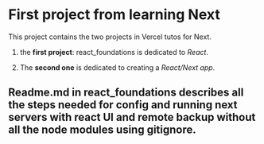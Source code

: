 # First project from learning Next

This project contains the two projects in Vercel tutos for Next.

1. the **first project**: react_foundations is dedicated to *React*.

2. The **second one** is dedicated to creating a *React/Next app*.

## Readme.md in react_foundations describes all the steps needed for config and running next servers with react UI and remote backup without all the node modules using gitignore. 
